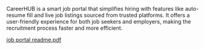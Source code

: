 CareerHUB is a smart job portal that simplifies hiring with features like auto-resume fill and live job listings sourced from trusted platforms. It offers a user-friendly experience for both job seekers and employers, making the recruitment process faster and more efficient.

[job portal readme.pdf](https://github.com/user-attachments/files/16600414/job.portal.readme.pdf)
